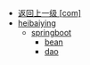 - [返回上一级 [com]](notes/code/Phoenix/spring-boot-mybatis-phoenix/src/main/java/com/)
- [heibaiying](notes/code/Phoenix/spring-boot-mybatis-phoenix/src/main/java/com/heibaiying/)
  - [springboot](notes/code/Phoenix/spring-boot-mybatis-phoenix/src/main/java/com/heibaiying/springboot/)
    - [bean](notes/code/Phoenix/spring-boot-mybatis-phoenix/src/main/java/com/heibaiying/springboot/bean/)
    - [dao](notes/code/Phoenix/spring-boot-mybatis-phoenix/src/main/java/com/heibaiying/springboot/dao/)
